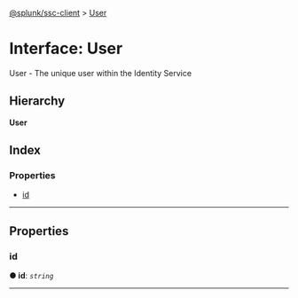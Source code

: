 [@splunk/ssc-client](../README.md) > [User](../interfaces/user.md)

# Interface: User

User - The unique user within the Identity Service

## Hierarchy

**User**

## Index

### Properties

* [id](user.md#id)

---

## Properties

<a id="id"></a>

###  id

**● id**: *`string`*

___

